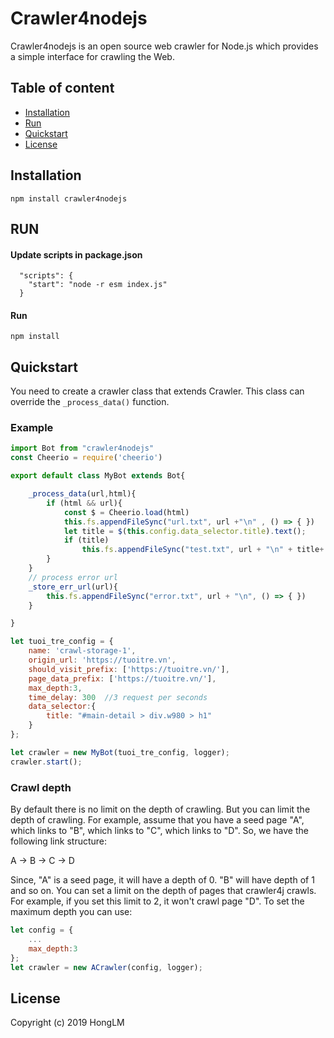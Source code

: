 # Crawler4nodejs

Crawler4nodejs is an open source web crawler for Node.js which provides a simple interface for crawling the Web.

## Table of content

- [Installation](#installation)
- [Run](#run)
- [Quickstart](#quickstart)   
- [License](#license)

## Installation
```
npm install crawler4nodejs
```
## RUN
#### Update scripts in package.json
```
  "scripts": {
    "start": "node -r esm index.js"
  }
```
#### Run
```
npm install
```
## Quickstart
You need to create a crawler class that extends Crawler. This class can override the `_process_data()` function.  

### Example
```js
import Bot from "crawler4nodejs"
const Cheerio = require('cheerio')

export default class MyBot extends Bot{

    _process_data(url,html){
        if (html && url){
            const $ = Cheerio.load(html)
            this.fs.appendFileSync("url.txt", url +"\n" , () => { })
            let title = $(this.config.data_selector.title).text();
            if (title)
                this.fs.appendFileSync("test.txt", url + "\n" + title+ "\n",()=>{})
        }
    }
    // process error url
    _store_err_url(url){
        this.fs.appendFileSync("error.txt", url + "\n", () => { })
    }

}
```
```js
let tuoi_tre_config = {
    name: 'crawl-storage-1',
    origin_url: 'https://tuoitre.vn',
    should_visit_prefix: ['https://tuoitre.vn/'],
    page_data_prefix: ['https://tuoitre.vn/'],
    max_depth:3,
    time_delay: 300  //3 request per seconds
    data_selector:{
        title: "#main-detail > div.w980 > h1"
    }
};

let crawler = new MyBot(tuoi_tre_config, logger);
crawler.start();
```


### Crawl depth
By default there is no limit on the depth of crawling. But you can limit the depth of crawling. For example, assume that you have a seed page "A", which links to "B", which links to "C", which links to "D". So, we have the following link structure:

A -> B -> C -> D

Since, "A" is a seed page, it will have a depth of 0. "B" will have depth of 1 and so on. You can set a limit on the depth of pages that crawler4j crawls. For example, if you set this limit to 2, it won't crawl page "D". To set the maximum depth you can use:
```js
let config = {
    ...
    max_depth:3
};
let crawler = new ACrawler(config, logger);
```

## License

Copyright (c) 2019 HongLM
